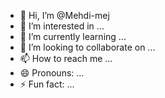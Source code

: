 - 👋 Hi, I’m @Mehdi-mej
- 👀 I’m interested in ...
- 🌱 I’m currently learning ...
- 💞️ I’m looking to collaborate on ...
- 📫 How to reach me ...
- 😄 Pronouns: ...
- ⚡ Fun fact: ...

<!---
Mehdi-mej/Mehdi-mej is a ✨ special ✨ repository because its `README.md` (this file) appears on your GitHub profile.
You can click the Preview link to take a look at your changes.
--->
